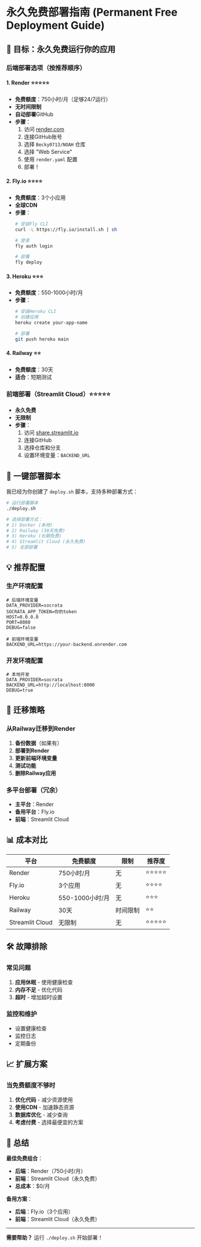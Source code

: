 # 永久免费部署指南 (Permanent Free Deployment Guide)

## 🎯 目标：永久免费运行你的应用

### 后端部署选项（按推荐顺序）

#### 1. **Render** ⭐⭐⭐⭐⭐
- **免费额度**：750小时/月（足够24/7运行）
- **无时间限制**
- **自动部署**GitHub
- **步骤**：
  1. 访问 [render.com](https://render.com)
  2. 连接GitHub账号
  3. 选择 `Becky0713/NOAH` 仓库
  4. 选择 "Web Service"
  5. 使用 `render.yaml` 配置
  6. 部署！

#### 2. **Fly.io** ⭐⭐⭐⭐
- **免费额度**：3个小应用
- **全球CDN**
- **步骤**：
  ```bash
  # 安装Fly CLI
  curl -L https://fly.io/install.sh | sh
  
  # 登录
  fly auth login
  
  # 部署
  fly deploy
  ```

#### 3. **Heroku** ⭐⭐⭐
- **免费额度**：550-1000小时/月
- **步骤**：
  ```bash
  # 安装Heroku CLI
  # 创建应用
  heroku create your-app-name
  
  # 部署
  git push heroku main
  ```

#### 4. **Railway** ⭐⭐
- **免费额度**：30天
- **适合**：短期测试

### 前端部署（Streamlit Cloud）⭐⭐⭐⭐⭐
- **永久免费**
- **无限制**
- **步骤**：
  1. 访问 [share.streamlit.io](https://share.streamlit.io)
  2. 连接GitHub
  3. 选择仓库和分支
  4. 设置环境变量：`BACKEND_URL`

## 🚀 一键部署脚本

我已经为你创建了 `deploy.sh` 脚本，支持多种部署方式：

```bash
# 运行部署脚本
./deploy.sh

# 选择部署方式：
# 1) Docker (本地)
# 2) Railway (30天免费)
# 3) Heroku (长期免费)
# 4) Streamlit Cloud (永久免费)
# 5) 全部部署
```

## 💡 推荐配置

### 生产环境配置
```env
# 后端环境变量
DATA_PROVIDER=socrata
SOCRATA_APP_TOKEN=你的token
HOST=0.0.0.0
PORT=8080
DEBUG=false

# 前端环境变量
BACKEND_URL=https://your-backend.onrender.com
```

### 开发环境配置
```env
# 本地开发
DATA_PROVIDER=socrata
BACKEND_URL=http://localhost:8000
DEBUG=true
```

## 🔄 迁移策略

### 从Railway迁移到Render
1. **备份数据**（如果有）
2. **部署到Render**
3. **更新前端环境变量**
4. **测试功能**
5. **删除Railway应用**

### 多平台部署（冗余）
- **主平台**：Render
- **备用平台**：Fly.io
- **前端**：Streamlit Cloud

## 📊 成本对比

| 平台 | 免费额度 | 限制 | 推荐度 |
|------|----------|------|--------|
| Render | 750小时/月 | 无 | ⭐⭐⭐⭐⭐ |
| Fly.io | 3个应用 | 无 | ⭐⭐⭐⭐ |
| Heroku | 550-1000小时/月 | 无 | ⭐⭐⭐ |
| Railway | 30天 | 时间限制 | ⭐⭐ |
| Streamlit Cloud | 无限制 | 无 | ⭐⭐⭐⭐⭐ |

## 🛠️ 故障排除

### 常见问题
1. **应用休眠** - 使用健康检查
2. **内存不足** - 优化代码
3. **超时** - 增加超时设置

### 监控和维护
- 设置健康检查
- 监控日志
- 定期备份

## 📈 扩展方案

### 当免费额度不够时
1. **优化代码** - 减少资源使用
2. **使用CDN** - 加速静态资源
3. **数据库优化** - 减少查询
4. **考虑付费** - 选择最便宜的方案

## 🎉 总结

**最佳免费组合**：
- **后端**：Render（750小时/月）
- **前端**：Streamlit Cloud（永久免费）
- **总成本**：$0/月

**备用方案**：
- **后端**：Fly.io（3个应用）
- **前端**：Streamlit Cloud（永久免费）

---

**需要帮助？** 运行 `./deploy.sh` 开始部署！
